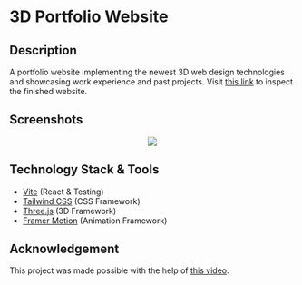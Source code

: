 # 3D Portfolio Website

## Description
A portfolio website implementing the newest 3D web design technologies and showcasing work experience and past projects.
Visit [this link](https://barna-bb.github.io/3d-portfolio/) to inspect the finished website.

## Screenshots
<p align="middle">
  <img src="https://github.com/barna-bb/3d-portfolio/assets/64091884/eaa2d47f-dc84-4da2-b4ad-d013b11a087f">
</p>

## Technology Stack & Tools
- [Vite](https://vitejs.dev/) (React & Testing)
- [Tailwind CSS](https://tailwindcss.com/) (CSS Framework)
- [Three.js](https://threejs.org/) (3D Framework)
- [Framer Motion](https://www.framer.com/motion/) (Animation Framework)

<!-- ## TODO
- [Framer Motion 3D](https://www.framer.com/motion/three-introduction/) - button animations
- Form Spam Protection
- DDOS Protection -->

## Acknowledgement
This project was made possible with the help of [this video](https://www.youtube.com/watch?v=FkowOdMjvYo&list=PLMw0JQBo7HfqY9t3zlwHNbRIOV_gt1_pX&index=52).
